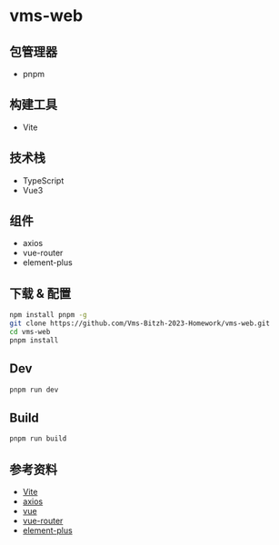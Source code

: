 # vms-web

## 包管理器
- pnpm

## 构建工具
- Vite

## 技术栈
- TypeScript
- Vue3

## 组件
- axios
- vue-router
- element-plus

## 下载 & 配置
```sh
npm install pnpm -g
git clone https://github.com/Vms-Bitzh-2023-Homework/vms-web.git
cd vms-web
pnpm install
```

## Dev
```sh
pnpm run dev
```

## Build
```sh
pnpm run build
```

## 参考资料
- [Vite](https://cn.vitejs.dev/)
- [axios](https://www.axios-http.cn/)
- [vue](https://cn.vuejs.org/)
- [vue-router](https://router.vuejs.org/zh/)
- [element-plus](https://element-plus.gitee.io/zh-CN/)